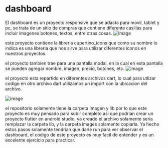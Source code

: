 # dashboard
El dashboard es un proyecto responsive que se adacta para movil, tablet y pc, se trata de un sitio de compras que contiene diferente casillas para incluir imagenes botones, textos, entre otras cosas.
![image](https://user-images.githubusercontent.com/110652225/208930350-fb40dc4d-8cce-47d8-9d26-07303c3e12fe.png)

este proyecto contiene la libreria cupertino_icons que como su nombre lo indica es una libreria que nos sirve para utilizar diferentes iconos en nuestros proyectos.

el proyecto tambien trae para una pantalla modal, en la cual en esta pantalla se pueden agregar nombre, imagen, precio, botones, etc.
![image](https://user-images.githubusercontent.com/110652225/208930858-87de7272-7d6d-4b33-b304-90911dc8af5f.png)

el proyecto esta repartido en diferentes archivos dart, lo cual para utlizar codigo en otro archivo dart utilizamos un import con la ubicacion del archivo.

![image](https://user-images.githubusercontent.com/110652225/208931253-38c88f25-4617-4214-87a3-f882f3c64e3f.png)

el repositorio solamente tiene la carpeta imagen y lib por lo que este proyecto es muy pensado para subir completo asi que podrian crear un proyecto flutter en android studio, ya creado el archivo solamente seria remplazar la carpeta lib, y la carpeta images solamente copiarla. Ya hecho estos pasos solamente tendrian que darle run para ver observar el dashboard, el codigo de este proyecto es muy facil de entender y es un excelente ejercicio para practicar. 

